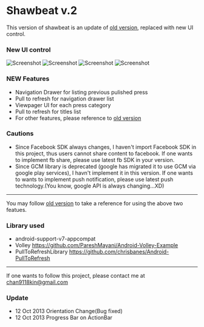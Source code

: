 # Shawbeat v.2
This version of shawbeat is an update of [old version](https://github.com/calvinchankf/shawbeat), replaced with new UI control.

### New UI control
![Screenshot](https://raw.github.com/calvinchankf/Shawbeat_v2/master/img/thumb1.png)
![Screenshot](https://raw.github.com/calvinchankf/Shawbeat_v2/master/img/thumb2.png)
![Screenshot](https://raw.github.com/calvinchankf/Shawbeat_v2/master/img/thumb3.png)
![Screenshot](https://raw.github.com/calvinchankf/Shawbeat_v2/master/img/thumb4.png)

### NEW Features
* Navigation Drawer for listing previous pulished press
* Pull to refresh for navigation drawer list
* Viewpager UI for each press category
* Pull to refresh for titles list
* For other features, please reference to [old version](https://github.com/calvinchankf/shawbeat)

### Cautions
* Since Facebook SDK always changes, I haven't import Facebook SDK in this project, thus users cannot share content to facebook. If one wants to implement fb share, please use latest fb SDK in your version.
* Since GCM library is deprecated (google has migrated it to use GCM via google play services), I havn't implement it in this version. If one wants to wants to implement push notification, please use latest push technology.(You know, google API is always changing...XD)

***

You may follow [old version](https://github.com/calvinchankf/shawbeat) to take a reference for using the above two featues.

### Library used
* android-support-v7-appcompat
* Volley <https://github.com/PareshMayani/Android-Volley-Example>
* PullToRefreshLibrary <https://github.com/chrisbanes/Android-PullToRefresh>

***

If one wants to follow this project, please contact me at chan9118kin@gmail.com

### Update
* 12 Oct 2013 Orientation Change(Bug fixed)
* 12 Oct 2013 Progress Bar on ActionBar

